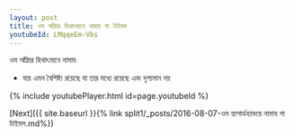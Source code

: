 ```yaml
---
layout: post
title: ওম আঁঠার হিথাৎমানে নামায গা টাইমস
youtubeId: LMqqeEm-Vbs
---
```

 
 
 ওম আঁঠার হিথাৎমানে নামায  
 
 -  যার এমন বৈশিষ্ট্য রয়েছে যা তার মধ্যে রয়েছে এবং দৃশ্যমান নয় 
 
  
 
  
 
 
 
 
 
 


{% include youtubePlayer.html id=page.youtubeId %}
 
[Next]({{ site.baseurl }}{% link  split1/_posts/2016-08-07-ওম হ্যাগার্ডহাভয়ে নামায গা টাইমস.md%})
 
